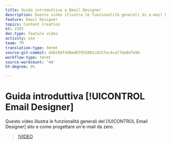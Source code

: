 ```yaml
---
title: Guida introduttiva a Email Designer
description: Questo video illustra le funzionalità generali di e-mail Designer e come progettare un'e-mail da zero.
feature: Email Designer
topics: Content Creation
kt: 2391
doc-type: feature video
activity: use
team: TM
translation-type: tm+mt
source-git-commit: d4819df4d0ed07955881cd157ec4caf7da847e96
workflow-type: tm+mt
source-wordcount: '44'
ht-degree: 0%

---
```



# Guida introduttiva [!UICONTROL Email Designer]

Questo video illustra le funzionalità generali del [!UICONTROL Email Designer] sito e come progettare un&#39;e-mail da zero.

>[!VIDEO](https://video.tv.adobe.com/v/25912?quality=12)
